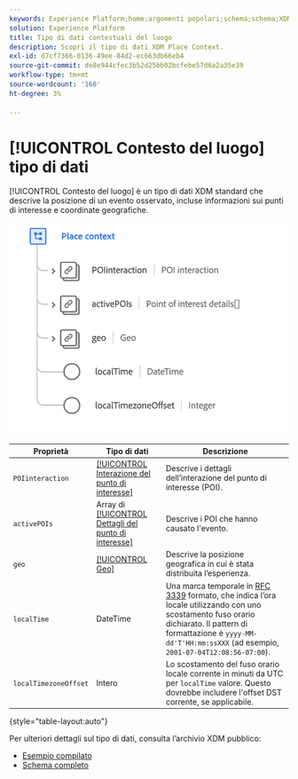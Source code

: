 ```yaml
---
keywords: Experience Platform;home;argomenti popolari;schema;schema;XDM;campi;schemi;schemi;inserire contesto;placeContext;datatype;data-type;data type;data type;
solution: Experience Platform
title: Tipo di dati contestuali del luogo
description: Scopri il tipo di dati XDM Place Context.
exl-id: d7cf7366-0136-49ee-84d2-ec663db66eb4
source-git-commit: de8e944cfec3b52d25bb02bcfebe57d6a2a35e39
workflow-type: tm+mt
source-wordcount: '160'
ht-degree: 3%

---
```


# [!UICONTROL Contesto del luogo] tipo di dati

[!UICONTROL Contesto del luogo] è un tipo di dati XDM standard che descrive la posizione di un evento osservato, incluse informazioni sui punti di interesse e coordinate geografiche.

<img src="../images/data-types/place-context.png" width="500" /><br />

| Proprietà | Tipo di dati | Descrizione |
| --- | --- | --- |
| `POIinteraction` | [[!UICONTROL Interazione del punto di interesse]](./poi-interaction.md) | Descrive i dettagli dell’interazione del punto di interesse (POI). |
| `activePOIs` | Array di [[!UICONTROL Dettagli del punto di interesse]](./poi-details.md) | Descrive i POI che hanno causato l&#39;evento. |
| `geo` | [[!UICONTROL Geo]](./geo.md) | Descrive la posizione geografica in cui è stata distribuita l’esperienza. |
| `localTime` | DateTime | Una marca temporale in [RFC 3339](https://tools.ietf.org/html/rfc3339) formato, che indica l’ora locale utilizzando con uno scostamento fuso orario dichiarato. Il pattern di formattazione è `yyyy-MM-dd'T'HH:mm:ssXXX` (ad esempio, `2001-07-04T12:08:56-07:00`). |
| `localTimezoneOffset` | Intero | Lo scostamento del fuso orario locale corrente in minuti da UTC per `localTime` valore. Questo dovrebbe includere l&#39;offset DST corrente, se applicabile. |

{style="table-layout:auto"}

Per ulteriori dettagli sul tipo di dati, consulta l’archivio XDM pubblico:

* [Esempio compilato](https://github.com/adobe/xdm/blob/master/components/datatypes/placecontext.example.1.json)
* [Schema completo](https://github.com/adobe/xdm/blob/master/components/datatypes/placecontext.schema.json)
